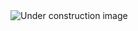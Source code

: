 <picture>
 <source media="(prefers-color-scheme: dark)" srcset="https://i.ibb.co/9vxfvGk/under-construction-g8a42d8f48-1280.jpg">
 <source media="(prefers-color-scheme: light)" srcset="https://i.ibb.co/9vxfvGk/under-construction-g8a42d8f48-1280.jpg">
 <img alt="Under construction image" src="https://i.ibb.co/9vxfvGk/under-construction-g8a42d8f48-1280.jpg" border="0">
</picture>
<!--
**mdejac/mdejac** is a ✨ _special_ ✨ repository because its `README.md` (this file) appears on your GitHub profile.

Here are some ideas to get you started:

- 🔭 I’m currently working on ...
- 🌱 I’m currently learning ...
- 👯 I’m looking to collaborate on ...
- 🤔 I’m looking for help with ...
- 💬 Ask me about ...
- 📫 How to reach me: ...
- 😄 Pronouns: ...
- ⚡ Fun fact: ...
-->
